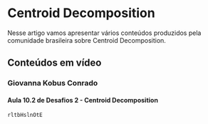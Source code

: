 # Centroid Decomposition

Nesse artigo vamos apresentar vários conteúdos produzidos pela comunidade brasileira sobre Centroid Decomposition.

## Conteúdos em vídeo

### Giovanna Kobus Conrado

#### Aula 10.2 de Desafios 2 - Centroid Decomposition

```youtube
rltbHslnOtE
```